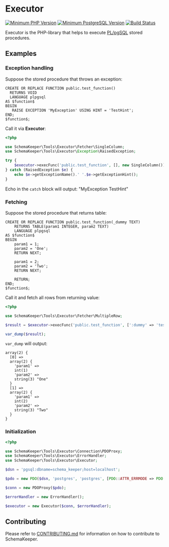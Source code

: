 # Executor

[![Minimum PHP Version](https://img.shields.io/badge/PHP-%3E%3D%205.6-8892BF.svg?style=flat-square)](https://php.net/)
[![Minimum PostgreSQL Version](https://img.shields.io/badge/PostgreSQL-%3E%3D%209.4-8892BF.svg?style=flat-square)](https://www.postgresql.org/)
[![Build Status](https://travis-ci.com/dmytro-demchyna/executor.svg?branch=master)](https://travis-ci.com/dmytro-demchyna/executor)

Executor is the PHP-library that helps to execute [PL/pgSQL](https://www.postgresql.org/docs/current/plpgsql.html) stored procedures.

## Examples

### Exception handling

Suppose the stored procedure that throws an exception:

```postgresql
CREATE OR REPLACE FUNCTION public.test_function() 
  RETURNS VOID
  LANGUAGE plpgsql
AS $function$
BEGIN
   RAISE EXCEPTION 'MyException' USING HINT = 'TestHint';
END;
$function$;
```

Call it via **Executor**:

```php
<?php

use SchemaKeeper\Tools\Executor\Fetcher\SingleColumn;
use SchemaKeeper\Tools\Executor\Exception\RaisedException;

try {
    $executor->execFunc('public.test_function', [], new SingleColumn()); 
} catch (RaisedException $e) {
    echo $e->getExceptionName().' '.$e->getExceptionHint();
}
```

Echo in the `catch` block will output: "MyException TestHint"  

### Fetching

Suppose the stored procedure that returns table:

```postgresql
CREATE OR REPLACE FUNCTION public.test_function(_dummy TEXT)
    RETURNS TABLE(param1 INTEGER, param2 TEXT)
    LANGUAGE plpgsql
AS $function$
BEGIN
    param1 = 1;
    param2 = 'One';
    RETURN NEXT;

    param1 = 2;
    param2 = 'Two';
    RETURN NEXT;

    RETURN;
END;
$function$;
```

Call it and fetch all rows from returning value:

```php
<?php

use SchemaKeeper\Tools\Executor\Fetcher\MultipleRow;

$result = $executor->execFunc('public.test_function', [':dummy' => 'test'], new MultipleRow());

var_dump($result);
```

`var_dump` will output:

```
array(2) {
  [0] =>
  array(2) {
    'param1' =>
    int(1)
    'param2' =>
    string(3) "One"
  }
  [1] =>
  array(2) {
    'param1' =>
    int(2)
    'param2' =>
    string(3) "Two"
  }
}
```

### Initialization

```php
<?php

use SchemaKeeper\Tools\Executor\Connection\PDOProxy;
use SchemaKeeper\Tools\Executor\ErrorHandler;
use SchemaKeeper\Tools\Executor\Executor;

$dsn = 'pgsql:dbname=schema_keeper;host=localhost';

$pdo = new PDO($dsn, 'postgres', 'postgres', [PDO::ATTR_ERRMODE => PDO::ERRMODE_EXCEPTION]);

$conn = new PDOProxy($pdo);

$errorHandler = new ErrorHandler();

$executor = new Executor($conn, $errorHandler);
```

## Contributing
Please refer to [CONTRIBUTING.md](https://github.com/dmytro-demchyna/executor/blob/master/.github/CONTRIBUTING.md) for information on how to contribute to SchemaKeeper.